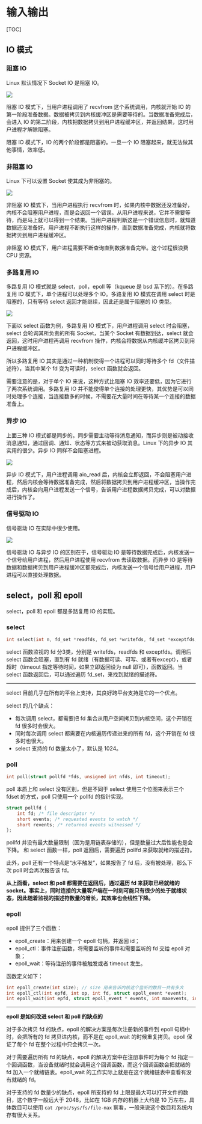 # 输入输出

[TOC]

## IO 模式

### 阻塞 IO

Linux 默认情况下 Socket IO 是阻塞 IO。

![](images/20190826090348545_31322.png)

阻塞 IO 模式下，当用户进程调用了 recvfrom 这个系统调用，内核就开始 IO 的第一阶段准备数据。数据被拷贝到内核缓冲区是需要等待的。当数据准备完成后，会进入 IO 的第二阶段，内核把数据拷贝到用户进程缓冲区，并返回结果，这时用户进程才解除阻塞。

阻塞 IO 模式下，IO 的两个阶段都是阻塞的。一旦一个 IO 阻塞起来，就无法做其他事情，效率低。

### 非阻塞 IO

Linux 下可以设置 Socket 使其成为非阻塞的。

![](images/20190826092033424_19038.png)

非阻塞 IO 模式下，当用户进程执行 recvfrom 时，如果内核中数据还没准备好，内核不会阻塞用户进程，而是会返回一个错误。从用户进程来说，它并不需要等待，而是马上就可以得到一个结果。当用户进程判断这是一个错误信息时，就知道数据还没准备好。用户进程不断执行这样的操作，直到数据准备完成，内核就将数据拷贝到用户进程缓冲区。

非阻塞 IO 模式下，用户进程需要不断查询直到数据准备完毕。这个过程很浪费 CPU 资源。

### 多路复用 IO

多路复用 IO 模式就是 select，poll，epoll 等（kqueue 是 bsd 系下的）。在多路复用 IO 模式下，单个进程可以处理多个 IO。多路复用 IO 模式在调用 select 时是阻塞的，只有等待 select 返回才能继续，因此还是属于阻塞的 IO 类型。

![](images/20190826092040289_22570.png)

下面以 select 函数为例，多路复用 IO 模式下，用户进程调用 select 时会阻塞，select 会轮询其所负责的所有 Socket，当某个 Socket 有数据到达，select 就会返回，这时用户进程再调用 recvfrom 操作，内核会将数据从内核缓冲区拷贝到用户进程缓冲区。

所以多路复用 IO 其实是通过一种机制使得一个进程可以同时等待多个 fd（文件描述符），当其中某个 fd 变为可读时，select 函数就会返回。

需要注意的是，对于单个 IO 来说，这种方式比阻塞 IO 效率还要低，因为它进行了两次系统调用。多路复用 IO 并不能使得单个连接的处理更快，其优势是可以同时处理多个连接，当连接数多的时候，不需要花大量时间在等待某一个连接的数据准备上。

### 异步 IO

上面三种 IO 模式都是同步的。同步需要主动等待消息通知，而异步则是被动接收消息通知，通过回调、通知、状态等方式来被动获取消息。Linux 下的异步 IO 其实用的很少。异步 IO 同样不会阻塞进程。

![](images/20190826092047298_3437.png)

异步 IO 模式下，用户进程调用 aio_read 后，内核会立即返回，不会阻塞用户进程，然后内核会等待数据准备完成，然后将数据拷贝到用户进程缓冲区，当操作完成后，内核会向用户进程发送一个信号，告诉用户进程数据拷贝完成，可以对数据进行操作了。

### 信号驱动 IO

信号驱动 IO 在实际中很少使用。

![](images/20190826095859154_23884.png)

信号驱动 IO 与异步 IO 的区别在于，信号驱动 IO 是等待数据完成后，内核发送一个信号给用户进程，然后用户进程使用 recvfrom 去读取数据。而异步 IO 是等待数据和数据拷贝到用户进程缓冲区都完成后，内核发送一个信号给用户进程，用户进程可以直接处理数据。

## select，poll 和 epoll

select，poll 和 epoll 都是多路复用 IO 的实现。

### select

```c
int select(int n, fd_set *readfds, fd_set *writefds, fd_set *exceptfds, struct timeval *timeout);
```

select 函数监视的 fd 分3类，分别是 writefds，readfds 和 exceptfds。调用后 select 函数会阻塞，直到有 fd 就绪（有数据可读、可写、或者有except），或者超时（timeout 指定等待时间，如果立即返回设为 null 即可），函数返回。当 select 函数返回后，可以通过遍历 fd_set，来找到就绪的描述符。

---

select 目前几乎在所有的平台上支持，其良好跨平台支持是它的一个优点。

select 的几个缺点：

- 每次调用 select，都需要把 fd 集合从用户空间拷贝到内核空间，这个开销在 fd 很多时会很大。
- 同时每次调用 select 都需要在内核遍历传递进来的所有 fd，这个开销在 fd 很多时也很大。
- select 支持的 fd 数量太小了，默认是 1024。

### poll

```c
int poll(struct pollfd *fds, unsigned int nfds, int timeout);
```

poll 本质上和 select 没有区别，但是不同于 select 使用三个位图来表示三个 fdset 的方式，poll 只使用一个 pollfd 的指针实现。

```c
struct pollfd {
    int fd; /* file descriptor */
    short events; /* requested events to watch */
    short revents; /* returned events witnessed */
};
```

pollfd 并没有最大数量限制（因为是用链表存储的），但是数量过大后性能也是会下降。 和 select 函数一样，poll 返回后，需要遍历 pollfd 来获取就绪的描述符。

此外，poll 还有一个特点是“水平触发”，如果报告了 fd 后，没有被处理，那么下次 poll 时会再次报告该 fd。

**从上面看，select 和 poll 都需要在返回后，通过遍历 fd 来获取已经就绪的 socket。事实上，同时连接的大量客户端在一时刻可能只有很少的处于就绪状态，因此随着监视的描述符数量的增长，其效率也会线性下降。**

### epoll

epoll 提供了三个函数：

- epoll_create：用来创建一个 epoll 句柄，并返回 id；
- epoll_ctl：事件注册函数，将需要监听的事件和需要监听的 fd 交给 epoll 对象；
- epoll_wait：等待注册的事件被触发或者 timeout 发生。

函数定义如下：

```c
int epoll_create(int size); // size 用来告诉内核这个监听的数目一共有多大
int epoll_ctl(int epfd, int op, int fd, struct epoll_event *event);
int epoll_wait(int epfd, struct epoll_event * events, int maxevents, int timeout);
```

---

**epoll 是如何改进 select 和 poll 的缺点的**

对于多次拷贝 fd 的缺点，epoll 的解决方案是每次注册新的事件到 epoll 句柄中时，会把所有的 fd 拷贝进内核，而不是在 epoll_wait 的时候重复拷贝。epoll 保证了每个 fd 在整个过程中只会拷贝一次。

对于需要遍历所有 fd 的缺点，epoll 的解决方案中在注册事件时为每个 fd 指定一个回调函数，当设备就绪时就会调用这个回调函数，而这个回调函数会把就绪的 fd 加入一个就绪链表。epoll_wait 的工作实际上就是在这个就绪链表中查看有没有就绪的 fd。

对于支持的 fd 数量少的缺点，epoll 所支持的 fd 上限是最大可以打开文件的数目，这个数字一般远大于 2048，比如在 1GB 内存的机器上大约是 10 万左右，具体数目可以使用 `cat /proc/sys/fs/file-max` 察看，一般来说这个数目和系统内存有很大关系。
